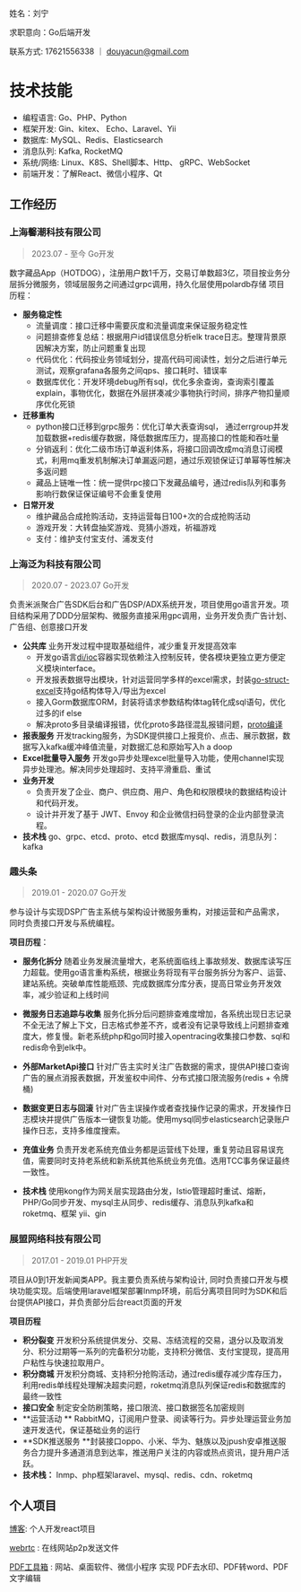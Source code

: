 姓名：刘宁

求职意向：Go后端开发

联系方式:  17621556338 ｜ [douyacun@gmail.com](mailto:douyacun@gmail.com)

# 技术技能

- 编程语言: Go、PHP、Python
- 框架开发: Gin、kitex、 Echo、Laravel、Yii
- 数据库: MySQL、Redis、Elasticsearch
- 消息队列: Kafka, RocketMQ
- 系统/网络: Linux、K8S、Shell脚本、Http、 gRPC、WebSocket
- 前端开发：了解React、微信小程序、Qt

## 工作经历

### 上海馨潮科技有限公司

> 2023.07 - 至今 		Go开发

数字藏品App（HOTDOG），注册用户数1千万，交易订单数超3亿，项目按业务分层拆分微服务，领域层服务之间通过grpc调用，持久化层使用polardb存储 项目历程：

- **服务稳定性**
  - 流量调度：接口迁移中需要灰度和流量调度来保证服务稳定性
  - 问题排查修复总结：根据用户id错误信息分析elk trace日志。整理背景原因解决方案，防止问题重复出现
  - 代码优化：代码按业务领域划分，提高代码可阅读性，划分之后进行单元测试，观察grafana各服务之间qps、接口耗时、错误率
  - 数据库优化：开发环境debug所有sql，优化多余查询，查询索引覆盖explain，事物优化，数据在外层拼凑减少事物执行时间，排序产物扣量顺序优化死锁
- **迁移重构**
  - python接口迁移到grpc服务：优化订单大表查询sql， 通过errgroup并发加载数据+redis缓存数据，降低数据库压力，提高接口的性能和吞吐量
  - 分销返利：优化二级市场订单返利体系，将接口回调改成mq消息订阅模式，利用mq重发机制解决订单漏返问题，通过乐观锁保证订单幂等性解决多返问题
  - 藏品上链唯一性：统一提供rpc接口下发藏品编号，通过redis队列和事务影响行数保证保证编号不会重复使用
- **日常开发**
  - 维护藏品合成抢购活动，支持运营每日100+次的合成抢购活动
  - 游戏开发：大转盘抽奖游戏、竞猜小游戏，祈福游戏
  - 支付：维护支付宝支付、浦发支付

### 上海泛为科技有限公司

>  2020.07 - 2023.07   Go开发

负责米派聚合广告SDK后台和广告DSP/ADX系统开发，项目使用go语言开发。项目结构采用了DDD分层架构、微服务直接采用gpc调用，业务开发负责广告计划、广告组、创意接口开发

- **公共库** 业务开发过程中提取基础组件，减少重复开发提高效率
    - 开发go语言[di/ioc](https://github.com/douyacun/go-ioc)容器实现依赖注入控制反转，使各模块更独立更方便定义模块interface。
    - 开发报表数据导出模块，针对运营同学多样的excel需求，封装[go-struct-excel](https://github.com/douyacun/go-struct-excel)支持go结构体导入/导出为excel
    - 接入Gorm数据库ORM，封装将请求参数结构体tag转化成sql语句，优化过多的if else
    - 解决proto多目录编译报错，优化proto多路径混乱报错问题，[proto编译](https://www.douyacun.com/article/73094d8520b8582b217ae5c424195e3c)
- **报表服务** 开发tracking服务，为SDK提供接口上报竞价、点击、展示数据，数据写入kafka缓冲峰值流量，对数据汇总和原始写入h a doop
- **Excel批量导入服务** 开发go异步处理excel批量导入功能，使用channel实现异步处理池。解决同步处理超时、支持平滑重启、重试
- **业务开发**
    - 负责开发了企业、商户、供应商、用户、角色和权限模块的数据结构设计和代码开发。
    - 设计并开发了基于 JWT、Envoy 和企业微信扫码登录的企业内部登录流程。
- **技术栈** go、grpc、etcd、proto、etcd 数据库mysql、redis，消息队列：kafka

### 趣头条

> 2019.01 - 2020.07 		Go开发

参与设计与实现DSP广告主系统与架构设计微服务重构，对接运营和产品需求，同时负责接口开发与系统编程。

**项目历程**：

- **服务化拆分** 随着业务发展流量增大，老系统面临线上事故频发、数据库读写压力超载。使用go语言重构系统，根据业务将现有平台服务拆分为客户、运营、建站系统。突破单库性能瓶颈、完成数据库分库分表，提高日常业务开发效率，减少验证和上线时间

- **微服务日志追踪与收集** 服务化拆分后问题排查难度增加，各系统出现日志记录不全无法了解上下文，日志格式参差不齐，或者没有记录导致线上问题排查难度大，修复慢。新老系统php和go同时接入opentracing收集接口参数、sql和redis命令到elk中。
- **外部MarketApi接口**  针对广告主实时关注广告数据的需求，提供API接口查询广告的展点消报表数据，开发鉴权中间件、分布式接口限流服务(redis + 令牌桶)
- **数据变更日志与回滚**  针对广告主误操作或者查找操作记录的需求，开发操作日志模块并提供广告版本一键恢复功能。使用mysql同步elasticsearch记录账户操作日志，支持多维度搜索。
- **充值业务** 负责开发老系统充值业务都是运营线下处理，重复劳动且容易误充值，需要同时支持老系统和新系统其他系统业务充值。选用TCC事务保证最终一致性。
- **技术栈** 使用kong作为网关层实现路由分发，Istio管理超时重试、熔断，PHP/Go同步开发、mysql主从同步、redis缓存、消息队列kafka和roketmq、框架 yii、gin

### 展盟网络科技有限公司

> 2017.01 - 2019.01 	PHP开发

项目从0到1开发新闻类APP。我主要负责系统与架构设计, 同时负责接口开发与模块功能实现。后端使用laravel框架部署lnmp环境，前后分离项目同时为SDK和后台提供API接口，并负责部分后台react页面的开发

**项目历程**

- **积分裂变** 开发积分系统提供发分、交易、冻结流程的交易，退分以及取消发分、积分过期等一系列的完备积分功能，支持积分微信、支付宝提现，提高用户粘性与快速拉取用户。
- **积分商城** 开发积分商城、支持积分抢购活动，通过redis缓存减少库存压力，利用redis单线程处理解决超卖问题，roketmq消息队列保证redis和数据库的最终一致性
- **接口安全** 制定安全防刷策略，接口限流、接口数据签名加密规则
- **运营活动 ** RabbitMQ，订阅用户登录、阅读等行为。异步处理运营业务加速开发迭代，保证基础业务的运行
- **SDK推送服务 **封装接口oppo、⼩⽶、华为、魅族以及jpush安卓推送服务合力提升多通道消息到达率，推送用户关注的内容或热点资讯，提升用户活跃。
- **技术栈：** lnmp、php框架laravel、mysql、redis、cdn、roketmq



## 个人项目

[博客](https://www.douyacun.com): 个人开发react项目

[webrtc](https://www.douyacun.com/p2p/send) : 在线网站p2p发送文件

[PDF工具箱](https://www.douyacun.com/pdf/remove-watermark) : 网站、桌面软件、微信小程序 实现 PDF去水印、PDF转word、PDF文字编辑







